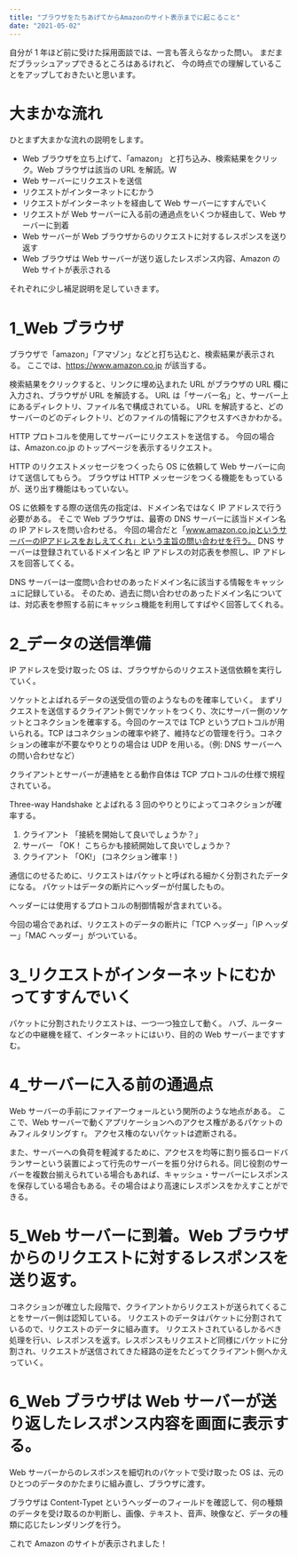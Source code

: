 ```yaml
---
title: "ブラウザをたちあげてからAmazonのサイト表示までに起こること"
date: "2021-05-02"
---
```


自分が 1 年ほど前に受けた採用面談では、一言も答えらなかった問い。
まだまだブラッシュアップできるところはあるけれど、
今の時点での理解していることをアップしておきたいと思います。

# 大まかな流れ

ひとまず大まかな流れの説明をします。

- Web ブラウザを立ち上げて、「amazon」 と打ち込み、検索結果をクリック。Web ブラウザは該当の URL を解読。W
- Web サーバーにリクエストを送信
- リクエストがインターネットにむかう
- リクエストがインターネットを経由して Web サーバーにすすんでいく
- リクエストが Web サーバーに入る前の通過点をいくつか経由して、Web サーバーに到着
- Web サーバーが Web ブラウザからのリクエストに対するレスポンスを送り返す
- Web ブラウザは Web サーバーが送り返したレスポンス内容、Amazon の Web サイトが表示される

それぞれに少し補足説明を足していきます。

# 1_Web ブラウザ

ブラウザで「amazon」「アマゾン」などと打ち込むと、検索結果が表示される。
ここでは、https://www.amazon.co.jp が該当する。

検索結果をクリックすると、リンクに埋め込まれた URL がブラウザの URL 欄に入力され、ブラウザが URL を解読する。
URL は「サーバー名」と、サーバー上にあるディレクトリ、ファイル名で構成されている。
URL を解読すると、どのサーバーのどのディレクトリ、どのファイルの情報にアクセスすべきかわかる。

HTTP プロトコルを使用してサーバーにリクエストを送信する。
今回の場合は、Amazon.co.jp のトップページを表示するリクエスト。

HTTP のリクエストメッセージをつくったら OS に依頼して Web サーバーに向けて送信してもらう。
ブラウザは HTTP メッセージをつくる機能をもっているが、送り出す機能はもっていない。

OS に依頼をする際の送信先の指定は、ドメイン名ではなく IP アドレスで行う必要がある。
そこで Web ブラウザは、最寄の DNS サーバーに該当ドメイン名の IP アドレスを問い合わせる。
今回の場合だと「www.amazon.co.jpというサーバーのIPアドレスをおしえてくれ」という主旨の問い合わせを行う。
DNS サーバーは登録されているドメイン名と IP アドレスの対応表を参照し、IP アドレスを回答してくる。

DNS サーバーは一度問い合わせのあったドメイン名に該当する情報をキャッシュに記録している。
そのため、過去に問い合わせのあったドメイン名については、対応表を参照する前にキャッシュ機能を利用してすばやく回答してくれる。

# 2\_データの送信準備

IP アドレスを受け取った OS は、ブラウザからのリクエスト送信依頼を実行していく。

ソケットとよばれるデータの送受信の管のようなものを確率していく。
まずリクエストを送信するクライアント側でソケットをつくり、次にサーバー側のソケットとコネクションを確率する。今回のケースでは TCP というプロトコルが用いられる。TCP はコネクションの確率や終了、維持などの管理を行う。コネクションの確率が不要なやりとりの場合は UDP を用いる。（例: DNS サーバーへの問い合わせなど）

クライアントとサーバーが連絡をとる動作自体は TCP プロトコルの仕様で規程されている。

Three-way Handshake とよばれる 3 回のやりとりによってコネクションが確率する。

1. クライアント 「接続を開始して良いでしょうか？」
2. サーバー 「OK！ こちらかも接続開始して良いでしょうか？
3. クライアント 「OK!」
   (コネクション確率！)

通信にのせるために、リクエストはパケットと呼ばれる細かく分割されたデータになる。
パケットはデータの断片にヘッダーが付属したもの。

ヘッダーには使用するプロトコルの制御情報が含まれている。

今回の場合であれば、リクエストのデータの断片に「TCP ヘッダー」「IP ヘッダー」「MAC ヘッダー」がついている。

# 3\_リクエストがインターネットにむかってすすんでいく

パケットに分割されたリクエストは、一つ一つ独立して動く。
ハブ、ルーターなどの中継機を経て、インターネットにはいり、目的の Web サーバーまですすむ。

# 4\_サーバーに入る前の通過点

Web サーバーの手前にファイアーウォールという関所のような地点がある。
ここで、Web サーバーで動くアプリケーションへのアクセス権があるパケットのみフィルタリングす r。
アクセス権のないパケットは遮断される。

また、サーバーへの負荷を軽減するために、アクセスを均等に割り振るロードバランサーという装置によって行先のサーバーを振り分けられる。同じ役割のサーバーを複数台揃えられている場合もあれば、キャッシュ・サーバーにレスポンスを保存している場合もある。その場合はより高速にレスポンスをかえすことができる。

# 5_Web サーバーに到着。Web ブラウザからのリクエストに対するレスポンスを送り返す。

コネクションが確立した段階で、クライアントからリクエストが送られてくることをサーバー側は認知している。
リクエストのデータはパケットに分割されているので、リクエストのデータに組み直す。
リクエストされているしかるべき処理を行い、レスポンスを返す。レスポンスもリクエストど同様にパケットに分割され、リクエストが送信されてきた経路の逆をたどってクライアント側へかえっていく。

# 6_Web ブラウザは Web サーバーが送り返したレスポンス内容を画面に表示する。

Web サーバーからのレスポンスを細切れのパケットで受け取った OS は、元のひとつのデータのかたまりに組み直し、ブラウザに渡す。

ブラウザは Content-Typet というヘッダーのフィールドを確認して、何の種類のデータを受け取るのか判断し、画像、テキスト、音声、映像など、データの種類に応じたレンダリングを行う。

これで Amazon のサイトが表示されました！
